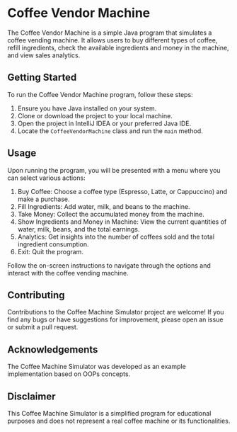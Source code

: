 
# Coffee Vendor Machine

The Coffee Vendor Machine is a simple Java program that simulates a coffee vending machine. It allows users to buy different types of coffee, refill ingredients, check the available ingredients and money in the machine, and view sales analytics.

## Getting Started

To run the Coffee Vendor Machine program, follow these steps:

1. Ensure you have Java installed on your system.
2. Clone or download the project to your local machine.
3. Open the project in IntelliJ IDEA or your preferred Java IDE.
4. Locate the `CoffeeVendorMachine` class and run the `main` method.

## Usage

Upon running the program, you will be presented with a menu where you can select various actions:

1. Buy Coffee: Choose a coffee type (Espresso, Latte, or Cappuccino) and make a purchase.
2. Fill Ingredients: Add water, milk, and beans to the machine.
3. Take Money: Collect the accumulated money from the machine.
4. Show Ingredients and Money in Machine: View the current quantities of water, milk, beans, and the total earnings.
5. Analytics: Get insights into the number of coffees sold and the total ingredient consumption.
0. Exit: Quit the program.

Follow the on-screen instructions to navigate through the options and interact with the coffee vending machine.

## Contributing

Contributions to the Coffee Machine Simulator project are welcome! If you find any bugs or have suggestions for improvement, please open an issue or submit a pull request.

## Acknowledgements

The Coffee Machine Simulator was developed as an example implementation based on OOPs concepts.

## Disclaimer

This Coffee Machine Simulator is a simplified program for educational purposes and does not represent a real coffee machine or its functionalities.
